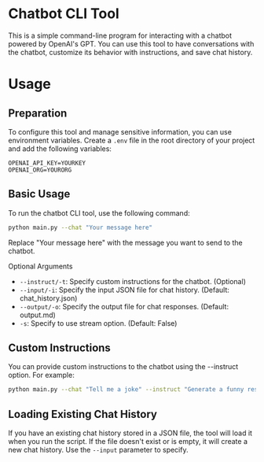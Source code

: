 # Chatbot CLI Tool

This is a simple command-line program for interacting with a chatbot powered by OpenAI's GPT. You can use this tool to have conversations with the chatbot, customize its behavior with instructions, and save chat history.

# Usage

## Preparation
To configure this tool and manage sensitive information, you can use environment variables. Create a `.env` file in the root directory of your project and add the following variables:

```dotenv
OPENAI_API_KEY=YOURKEY
OPENAI_ORG=YOURORG
```

## Basic Usage
To run the chatbot CLI tool, use the following command:

```bash
python main.py --chat "Your message here"
```

Replace "Your message here" with the message you want to send to the chatbot.


Optional Arguments
- `--instruct/-t`: Specify custom instructions for the chatbot. (Optional)
- `--input/-i`: Specify the input JSON file for chat history. (Default: chat_history.json)
- `--output/-o`: Specify the output file for chat responses. (Default: output.md)
- `-s`: Specify to use stream option. (Default: False)


## Custom Instructions
You can provide custom instructions to the chatbot using the --instruct option. For example:

```bash
python main.py --chat "Tell me a joke" --instruct "Generate a funny response"
```

## Loading Existing Chat History

If you have an existing chat history stored in a JSON file, the tool will load it when you run the script. If the file doesn't exist or is empty, it will create a new chat history. Use the `--input` parameter to specify.



